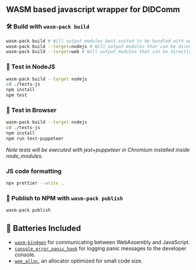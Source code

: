 ## WASM based javascript wrapper for DIDComm

### 🛠️ Build with `wasm-pack build`

```bash
wasm-pack build # Will output modules best-suited to be bundled with webpack
wasm-pack build --target=nodejs # Will output modules that can be directly consumed by NodeJS
wasm-pack build --target=web # Will output modules that can be directly consumed in browser without bundler usage
```

### 🔬 Test in NodeJS

```bash
wasm-pack build --target nodejs
cd ./tests-js
npm install
npm test
```

### 🔬 Test in Browser

```bash
wasm-pack build --target nodejs
cd ./tests-js
npm install
npm run test-puppeteer
```

*Note tests will be executed with jest+puppeteer in Chromium installed inside node_modules.*

### JS code formatting

```bash
npx prettier --write .
```

### 🎁 Publish to NPM with `wasm-pack publish`

```
wasm-pack publish
```

## 🔋 Batteries Included

* [`wasm-bindgen`](https://github.com/rustwasm/wasm-bindgen) for communicating
  between WebAssembly and JavaScript.
* [`console_error_panic_hook`](https://github.com/rustwasm/console_error_panic_hook)
  for logging panic messages to the developer console.
* [`wee_alloc`](https://github.com/rustwasm/wee_alloc), an allocator optimized
  for small code size.
